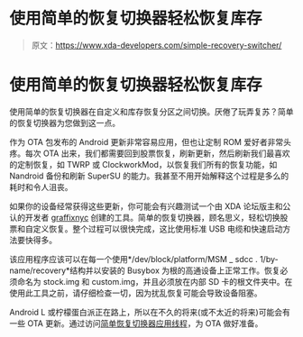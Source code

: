 # 使用简单的恢复切换器轻松恢复库存

> 原文：<https://www.xda-developers.com/simple-recovery-switcher/>

# 使用简单的恢复切换器轻松恢复库存

使用简单的恢复切换器在自定义和库存恢复分区之间切换。厌倦了玩弄复苏？简单的恢复切换器为您做到这一点。

作为 OTA 包发布的 Android 更新非常容易应用，但也让定制 ROM 爱好者非常头疼。每次 OTA 出来，我们都需要回到股票恢复，刷新更新，然后刷新我们最喜欢的定制恢复，如 TWRP 或 ClockworkMod，以恢复我们所有的恢复功能，如 Nandroid 备份和刷新 SuperSU 的能力。我甚至不用开始解释这个过程是多么的耗时和令人沮丧。

如果你的设备经常获得这些更新，你可能会有兴趣测试一个由 XDA 论坛版主和公认的开发者 [graffixnyc](http://forum.xda-developers.com/member.php?u=3537886) 创建的工具。简单的恢复切换器，顾名思义，轻松切换股票和自定义恢复。整个过程可以很快完成，这比使用标准 USB 电缆和快速启动方法要快得多。

该应用程序应该可以在每一个使用*/dev/block/platform/MSM _ sdcc . 1/by-name/recovery*结构并以安装的 Busybox 为根的高通设备上正常工作。恢复必须命名为 stock.img 和 custom.img，并且必须放在内部 SD 卡的根文件夹中。在使用此工具之前，请仔细检查一切，因为扰乱恢复可能会导致设备阻塞。

Android L 或柠檬蛋白派正在路上，所以在不久的将来(或不太近的将来)可能会有一些 OTA 更新。通过访问[简单恢复切换器应用线程](http://forum.xda-developers.com/android/apps-games/app-simple-recovery-switcher-t2857554)，为 OTA 做好准备。